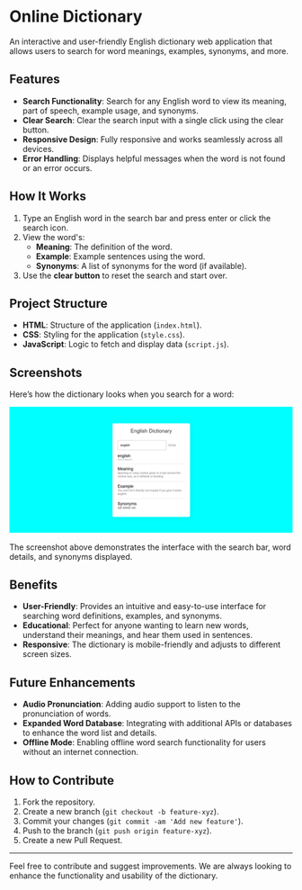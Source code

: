 # Online Dictionary

An interactive and user-friendly English dictionary web application that allows users to search for word meanings, examples, synonyms, and more.

## Features

- **Search Functionality**: Search for any English word to view its meaning, part of speech, example usage, and synonyms.
- **Clear Search**: Clear the search input with a single click using the clear button.
- **Responsive Design**: Fully responsive and works seamlessly across all devices.
- **Error Handling**: Displays helpful messages when the word is not found or an error occurs.

## How It Works

1. Type an English word in the search bar and press enter or click the search icon.
2. View the word's:
   - **Meaning**: The definition of the word.
   - **Example**: Example sentences using the word.
   - **Synonyms**: A list of synonyms for the word (if available).
3. Use the **clear button** to reset the search and start over.

## Project Structure

- **HTML**: Structure of the application (`index.html`).
- **CSS**: Styling for the application (`style.css`).
- **JavaScript**: Logic to fetch and display data (`script.js`).

## Screenshots

Here’s how the dictionary looks when you search for a word:

![Online Dictionary Screenshot](screenshot.png)

The screenshot above demonstrates the interface with the search bar, word details, and synonyms displayed.

## Benefits

- **User-Friendly**: Provides an intuitive and easy-to-use interface for searching word definitions, examples, and synonyms.
- **Educational**: Perfect for anyone wanting to learn new words, understand their meanings, and hear them used in sentences.
- **Responsive**: The dictionary is mobile-friendly and adjusts to different screen sizes.

## Future Enhancements

- **Audio Pronunciation**: Adding audio support to listen to the pronunciation of words.
- **Expanded Word Database**: Integrating with additional APIs or databases to enhance the word list and details.
- **Offline Mode**: Enabling offline word search functionality for users without an internet connection.

## How to Contribute

1. Fork the repository.
2. Create a new branch (`git checkout -b feature-xyz`).
3. Commit your changes (`git commit -am 'Add new feature'`).
4. Push to the branch (`git push origin feature-xyz`).
5. Create a new Pull Request.

---

Feel free to contribute and suggest improvements. We are always looking to enhance the functionality and usability of the dictionary.


